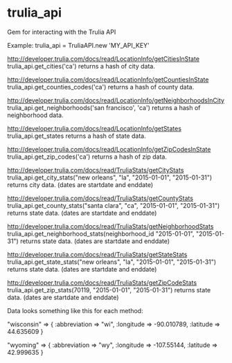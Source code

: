 # trulia_api
Gem for interacting with the Trulia API

Example:
trulia_api = TruliaAPI.new 'MY_API_KEY'

http://developer.trulia.com/docs/read/LocationInfo/getCitiesInState
trulia_api.get_cities('ca') returns a hash of city data.

http://developer.trulia.com/docs/read/LocationInfo/getCountiesInState
trulia_api.get_counties_codes('ca') returns a hash of county data.

http://developer.trulia.com/docs/read/LocationInfo/getNeighborhoodsInCity
trulia_api.get_neighborhoods('san francisco', 'ca') returns a hash of neighborhood data.

http://developer.trulia.com/docs/read/LocationInfo/getStates
trulia_api.get_states returns a hash of state data.

http://developer.trulia.com/docs/read/LocationInfo/getZipCodesInState
trulia_api.get_zip_codes('ca') returns a hash of zip data.

http://developer.trulia.com/docs/read/TruliaStats/getCityStats
trulia_api.get_city_stats("new orleans", "la", "2015-01-01", "2015-01-31") returns city data. (dates are startdate and enddate)

http://developer.trulia.com/docs/read/TruliaStats/getCountyStats
trulia_api.get_county_stats("santa clara", "ca", "2015-01-01", "2015-01-31") returns state data. (dates are startdate and enddate)

http://developer.trulia.com/docs/read/TruliaStats/getNeighborhoodStats
trulia_api.get_neighborhood_stats(neighborhood_id "2015-01-01", "2015-01-31") returns state data. (dates are startdate and enddate)

http://developer.trulia.com/docs/read/TruliaStats/getStateStats
trulia_api.get_state_stats("new orleans", "la", "2015-01-01", "2015-01-31") returns state data. (dates are startdate and enddate)

http://developer.trulia.com/docs/read/TruliaStats/getZipCodeStats
trulia_api.get_zip_stats(70119, "2015-01-01", "2015-01-31") returns state data. (dates are startdate and enddate)

Data looks something like this for each method:

"wisconsin" => {
  :abbreviation => "wi",
  :longitude => -90.010789,
  :latitude => 44.635609
}

"wyoming" => {
  :abbreviation => "wy",
  :longitude => -107.55144,
  :latitude => 42.999635
}
